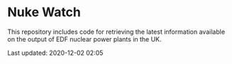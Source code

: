 # Nuke Watch

This repository includes code for retrieving the latest information available on the output of EDF nuclear power plants in the UK.

Last updated: 2020-12-02 02:05